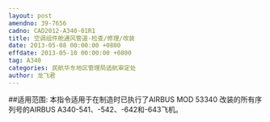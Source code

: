 ```yaml
---
layout: post
amendno: 39-7656
cadno: CAD2012-A340-01R1
title: 空调组件舱通风管道-检查/修理/改装
date: 2013-05-08 00:00:00 +0800
effdate: 2013-05-10 00:00:00 +0800
tag: A340
categories: 民航华东地区管理局适航审定处
author: 龙飞君
---
```


##适用范围:
本指令适用于在制造时已执行了AIRBUS MOD 53340 改装的所有序列号的AIRBUS A340-541、-542、-642和-643飞机。

